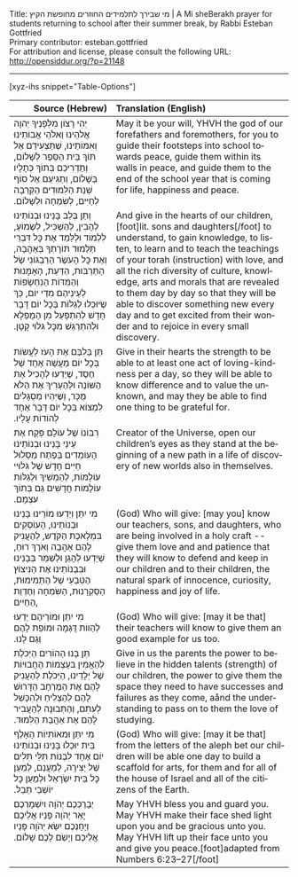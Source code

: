 <html>
<head></head>
<body>
Title: מי שבירך לתלמידים החוזרים מחופשת הקיץ | A Mi sheBerakh prayer for students returning to school after their summer break, by Rabbi Esteban Gottfried<br />
Primary contributor: esteban.gottfried<br />
For attribution and license, please consult the following URL: <a href="http://opensiddur.org/?p=21148">http://opensiddur.org/?p=21148</a>
<p />
<hr />

[xyz-ihs snippet="Table-Options"]<table style="margin-left: auto; margin-right: auto;" class="draggable">
<thead><tr><th id="x" style="text-align: right;">Source (Hebrew)</th><th style="text-align: left;">Translation (English)</th></tr></thead>
<tbody>
<tr><td style="vertical-align:top;"><div class="liturgy" lang="he">
יְהִי רָצוֹן מִלְּפָנֶיךָ יְהוָה אֱלֹהֵינוּ וֵאלֹהֵי אֲבוֹתֵינוּ וְאִמּוֹתֵינוּ, 
שֶׁתַּצְעִידֵם אֶל תּוֹךְ בֵּית הַסֵּפֶר לְשָׁלוֹם, 
וְתַדְרִיכֵם בְּתוֹךְ כְּתָלָיו בְּשָׁלוֹם, 
וְתַגִּיעֵם אֶל סוֹף שְׁנַת הַלִּמוּדִים הַקְּרֵבָה 
לְחַיִּים, לְשִׂמְחָה וּלְשָׁלוֹם.‏
</span></div></td>
 
<td style="vertical-align:top;"><div class="english" lang="en">
May it be your will, YHVH the god of our forefathers and foremothers, 
for you to guide their footsteps into school towards peace, 
guide them within its walls in peace, 
and guide them to the end of the school year that is coming 
for life, happiness and peace.
</div></td></tr>


<tr><td style="vertical-align:top;"><div class="liturgy" lang="he">
וְתֵן בְּלֵב בָּנֵינוּ וּבְנוֹתֵינוּ 
לְהָבִין, לְהַשְׁכִּיל, לִשְׂמוֹעַ, 
לִלְמוֹד וּלְלַּמֵד אֶת כׇּל דִּבְרֵי תַּלְמוּד תּוֹרָתְךָ בְּאַהֲבָה, 
וְאֶת כׇּל הָעֹשֶׂר הַרַבְגּוֹנִי שֶׂל הַתַּרְבּוּת, הַדַּעַת, הָאָמָּנוּת וְהַמִּדּוֹת 
הַנִחְשָׂפוֹת לְעֵינֵיהֶם מִדֵי יוֹם, 
כַּךְ שֶׂיוּכְלוּ לְגַלּוֹת בְּכׇל יוֹם דָּבָר חָדָשׁ 
לְהִתְפָּעֵל מִן הַמֻפְלָא 
וּלְהִתְרַגֵּשׁ מִכׇּל גִּלוּי קָטָן.‏
</span></div></td>
 
<td style="vertical-align:top;"><div class="english" lang="en">
And give in the hearts of our children,[foot]lit. sons and daughters[/foot] 
to understand, to gain knowledge, to listen, 
to learn and to teach the teachings of your torah (instruction) with love, 
and all the rich diversity of culture, knowledge, arts and morals 
that are revealed to them day by day 
so that they will be able to discover something new every day 
and to get excited from their wonder 
and to rejoice in every small discovery. 
</div></td></tr>


<tr><td style="vertical-align:top;"><div class="liturgy" lang="he">
תֵּן בְּלִבַּם אֶת הָעֹז לַעֲשׂוֹת בְּכׇל יוֹם מַעֲשֶׁה אֶחָד שֶׁל חֶסֶד, 
שֶׁיֵדְעוּ לְהָכִיל אֶת הַשּׁוֹנֶה וּלְהַעְרִיךְ אֶת הַלֹּא מֻכָּר, 
וְשֶּׁיִּהְיוּ מְסֻגָּלִים לִמְצוֹא בְּכׇל יוֹם דָּבָר אֶחָד לְהוֹדוֹת עָלָיו.‏
</span></div></td>
 
<td style="vertical-align:top;"><div class="english" lang="en">
Give in their hearts the strength to be able to at least one act of loving-kindness per a day, 
so they will be able to know difference and to value the unknown, 
and may they be able to find one thing to be grateful for. 
</div></td></tr>


<tr><td style="vertical-align:top;"><div class="liturgy" lang="he">
רִבּוֹנוֹ שֶׁל עוֹלָם 
פְּקַח אֶת עֵינֵי בָּנֵינוּ וּבְנוֹתֵינוּ הָעוֹמְדִים בְּפֶתַח מַסְלוּל חַיִּים חָדָשׁ שֶׁל גִּלּוּיי עוֹלָמוֹת, 
לְהַמְשִׁיךְ וּלְגַלּוֹת עוֹלָמוֹת חֲדָשִׁים גַּם בְּתוֹךְ עצְמָם.‏
</span></div></td>
 
<td style="vertical-align:top;"><div class="english" lang="en">
Creator of the Universe, 
open our children’s eyes as they stand at the beginning of a new path 
in a life of discovery of new worlds also in themselves.
</div></td></tr>


<tr><td style="vertical-align:top;"><div class="liturgy" lang="he">
מִי יִתֵּן וְיֵדְעוּ מוֹרֵינוּ בָּנֵינוּ וּבְנוֹתֵינוּ, 
הָעוֹסְקִים בִּמְלֶאכֶת הַקֹּדֶש, 
לְהַעֲנִיק לָהֶם אַהֲבָה וְאֹרֶךְ רוּחַ, 
שֶׁיֵדְעוּ לְהָגֵן וּלְשַׁמֵּר בְּבָנֵינוּ 
וּבִּבְנוֹתֵינוּ 
אֶת הַנִּיצוֹץ הַטִּבְעִי שֶׁל הַתְּמִימוּת, הַסַּקְרָנוּת, הַשִּׂמְחָה וְחֶדְוַת הַחַיִים, 
</span></div></td>
 
<td style="vertical-align:top;"><div class="english" lang="en">
(God) Who will give: [may you] know our teachers, sons, and daughters, 
who are being involved in a holy craft -- 
give them love and and patience 
that they will know to defend and keep in our children 
and to their children, 
the natural spark of innocence, curiosity, happiness and joy of life. 
</div></td></tr>


<tr><td style="vertical-align:top;"><div class="liturgy" lang="he">
מִי יִתֵן וּמוֹרֵיהֶם יֵדְעוּ לְהַווֹת דֻּגְמָה וּמוֹפֵת לָהֶם וְגַם לָנוּ.‏
</span></div></td>
 
<td style="vertical-align:top;"><div class="english" lang="en">
(God) Who will give: [may it be that] their teachers will know to give them an good example for us too. 
</div></td></tr>


<tr><td style="vertical-align:top;"><div class="liturgy" lang="he">
תֵּן בָּנוּ הַהוֹרִים הַיְּכֹלֶת לְהַאֲמִין בּעָצְמוֹת הַחֲבוּיוֹת שֶׁל יְלָדֵינוּ, 
הַיְּכֹלֶת לְהַעֲנִיק לָהֶם אֶת הַמֶּרְחָב הַדָּרוּשׁ לָהֶם לְהַצְלִיחַ וּלְהִכָּשֵׁל לְעִתִם, 
וְהַתְּבוּנָה לְהַעֲבִיר לָהֶם אֶת אַהֲבַת הַלִּמוּד.‏
</span></div></td>
 
<td style="vertical-align:top;"><div class="english" lang="en">
Give in us the parents the power to believe in the hidden talents (strength) of our children, 
the power to give them the space they need to have successes and failures as they come, 
aånd the understanding to pass on to them the love of studying.
</div></td></tr>


<tr><td style="vertical-align:top;"><div class="liturgy" lang="he">
מִי יִתֵּן וּמאוֹתִיוֹת הָאָלֶף בֵּית 
יוּכְלוּ בָּנֵינוּ וּבְנוֹתֵינוּ יוֹם אֶחָד לִבְנוֹת תִּלֵּי תִּלִים שֶׁל יְצִירָה, 
לְמַעֲנַם, לְמַעַן כׇּל בֵּית יִשְׂרָאֵל וּלְמַעַן כׇּל יוֹשְׁבֵי תֵבֵל.‏
</span></div></td>
 
<td style="vertical-align:top;"><div class="english" lang="en">
(God) Who will give: [may it be that] from the letters of the aleph bet 
our children will be able one day to build a scaffold for arts, 
for them and for all of the house of Israel and all of the citizens of the Earth. 
</div></td></tr>


<tr><td style="vertical-align:top;"><div class="liturgy" lang="he">
יְבָרֶכְכֶם יְהֹוָה ויִשְׁמָרְכֶם
יָאֵר יְהֹוָה פָּנַיו אֲלֵיכֶם וְיָחָנְכֶם
יִשַׂא יְהֹוָה פָּנַיו אֲלֵיכֶם וְיָשֵׂם לָכֶם שָׁלוֹם.‏
</span></div></td>
 
<td style="vertical-align:top;"><div class="english" lang="en">
May YHVH bless you and guard you.
May YHVH make their face shed light upon you and be gracious unto you.
May YHVH lift up their face unto you and give you peace.[foot]adapted from Numbers 6:23–27[/foot]
</div></td></tr>
</tbody></table>
</body>
</html>